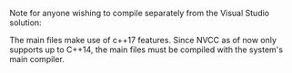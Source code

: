 Note for anyone wishing to compile separately from the Visual Studio solution: 

The main files make use of c++17 features. Since NVCC as of now only supports up to C++14, the main files must be compiled with the system's main compiler.
